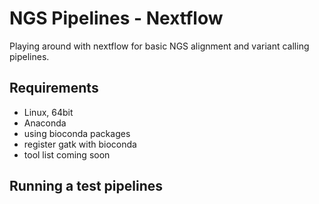 # NGS Pipelines - Nextflow

Playing around with nextflow for basic NGS alignment and variant calling pipelines.

## Requirements

- Linux, 64bit
- Anaconda  
- using bioconda packages  
- register gatk with bioconda  
- tool list coming soon  

## Running a test pipelines
